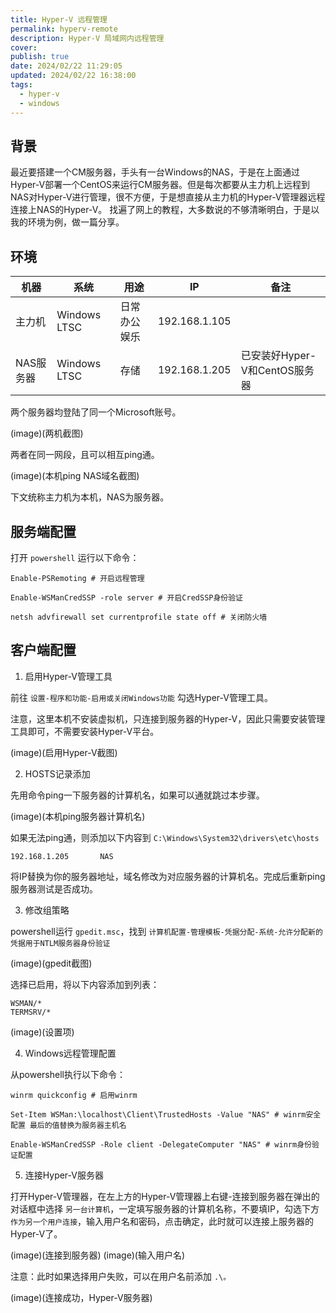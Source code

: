 ```yaml
---
title: Hyper-V 远程管理
permalink: hyperv-remote
description: Hyper-V 局域网内远程管理
cover: 
publish: true
date: 2024/02/22 11:29:05
updated: 2024/02/22 16:38:00
tags:
  - hyper-v
  - windows
---
```


## 背景

最近要搭建一个CM服务器，手头有一台Windows的NAS，于是在上面通过Hyper-V部署一个CentOS来运行CM服务器。但是每次都要从主力机上远程到NAS对Hyper-V进行管理，很不方便，于是想直接从主力机的Hyper-V管理器远程连接上NAS的Hyper-V。
找遍了网上的教程，大多数说的不够清晰明白，于是以我的环境为例，做一篇分享。

## 环境

| 机器 | 系统 | 用途 | IP | 备注 |  
|   -  |   -  |   -  |  - |   -  |  
| 主力机 | Windows LTSC | 日常办公娱乐 | 192.168.1.105 |  |  
| NAS服务器 | Windows LTSC | 存储 | 192.168.1.205 | 已安装好Hyper-V和CentOS服务器 |  


两个服务器均登陆了同一个Microsoft账号。

(image)(两机截图)

两者在同一网段，且可以相互ping通。

(image)(本机ping NAS域名截图)

下文统称主力机为本机，NAS为服务器。

## 服务端配置

打开 `powershell` 运行以下命令：

```shell 
Enable-PSRemoting # 开启远程管理

Enable-WSManCredSSP -role server # 开启CredSSP身份验证

netsh advfirewall set currentprofile state off # 关闭防火墙
```

## 客户端配置

1. 启用Hyper-V管理工具

前往 `设置-程序和功能-启用或关闭Windows功能` 勾选Hyper-V管理工具。

注意，这里本机不安装虚拟机，只连接到服务器的Hyper-V，因此只需要安装管理工具即可，不需要安装Hyper-V平台。

(image)(启用Hyper-V截图)

2. HOSTS记录添加

先用命令ping一下服务器的计算机名，如果可以通就跳过本步骤。

(image)(本机ping服务器计算机名)

如果无法ping通，则添加以下内容到 `C:\Windows\System32\drivers\etc\hosts`

```shell
192.168.1.205		NAS
```

将IP替换为你的服务器地址，域名修改为对应服务器的计算机名。完成后重新ping服务器测试是否成功。

3. 修改组策略

powershell运行 `gpedit.msc`，找到 `计算机配置-管理模板-凭据分配-系统-允许分配新的凭据用于NTLM服务器身份验证`

(image)(gpedit截图)

选择已启用，将以下内容添加到列表：

```shell
WSMAN/*
TERMSRV/*
```

(image)(设置项)

4. Windows远程管理配置

从powershell执行以下命令：

```
winrm quickconfig # 启用winrm

Set-Item WSMan:\localhost\Client\TrustedHosts -Value "NAS" # winrm安全配置 最后的值替换为服务器主机名

Enable-WSManCredSSP -Role client -DelegateComputer "NAS" # winrm身份验证配置
```

5. 连接Hyper-V服务器

打开Hyper-V管理器，在左上方的Hyper-V管理器上右键-连接到服务器在弹出的对话框中选择 `另一台计算机`，一定填写服务器的计算机名称，不要填IP，勾选下方 `作为另一个用户连接`，输入用户名和密码，点击确定，此时就可以连接上服务器的Hyper-V了。

(image)(连接到服务器)
(image)(输入用户名)

注意：此时如果选择用户失败，可以在用户名前添加 `.\。`

(image)(连接成功，Hyper-V服务器)



